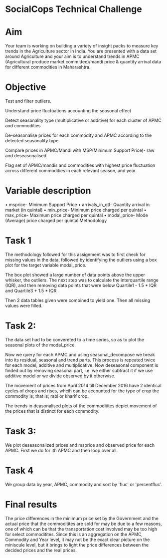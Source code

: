 
# SocialCops Technical Challenge

# Aim

 Your team is working on building a variety of insight packs to measure key trends in the Agriculture sector in India. You are presented with a data set around Agriculture and your aim is to understand trends in APMC (Agricultural produce market committee)/mandi price & quantity arrival data for different commodities in Maharashtra.

# Objective

Test and filter outliers.

Understand price fluctuations accounting the seasonal effect

Detect seasonality type (multiplicative or additive) for each cluster of APMC and commodities

De-seasonalise prices for each commodity and APMC according to the detected seasonality type

Compare prices in APMC/Mandi with MSP(Minimum Support Price)- raw and deseasonalised

Flag set of APMC/mandis and commodities with highest price fluctuation across different commodities in each relevant season, and year.


# Variable description


• msprice- Minimum Support Price • arrivals_in_qtl- Quantity arrival in market (in quintal) • min_price- Minimum price charged per quintal • max_price- Maximum price charged per quintal • modal_price- Mode (Average) price charged per quintal
Methodology

# Task 1

The methodology followed for this assignment was to first check for missing values in the data, followed by identifying the outliers using a box plot for the target variable modal_price.

The box plot showed a large number of data points above the upper whisker, the outliers. The next step was to calculate the interquartile range (IQR), and then removing data points that were below Quartile1 - 1.5 * IQR and Quartile3 + 1.5 * IQR

Then 2 data tables given were combined to yield one. Then all missing values were filled.

# Task 2:

The data set had to be convereted to a time series, so as to plot the seasonal plots of the modal_price.

Now we query for each APMC and using seasonal_decompose we break into its residual, seasonal and trend parts. This process is repeated twice for each model, additive and multiplicative.
Now deseasonal component is finded out by removing seasonal part, i.e. we either subtract it if we use additive model or we divide observed by it otherwise.

The movement of prices from April 2014 till December 2016 have 2 identical cycles of drops and rises, whcih can be accounted for the type of crop the commodity is; that is; rabi or kharif crop.

The trends in deasonalised plots of the commoditites depict movement of the prices that is distinct for each commodity.


# Task 3:

We plot deseasonalized prices and msprice and observed price for each APMC. First we do for ith APMC and then loop over all.

# Task 4 

We group data by year, APMC, commodity and sort by  'fluc' or 'percentfluc'.

# Final results

The price differences in the minimum price set by the Government and the actual price that the commoditites are sold for may be due to a few reasons, one of which can be that the transportation cost involved may be too high for select commoditites. Since this is an aggregation on the APMC, Commodity and Year level, it may not be the exact clear picture on the miniscule level, but it brings to light the price differences between the decided prices and the real prices.
